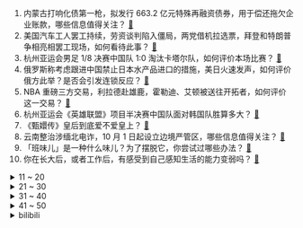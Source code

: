 1. 内蒙古打响化债第一枪，拟发行 663.2 亿元特殊再融资债券，用于偿还拖欠企业账款，哪些信息值得关注？ [:link:](https://www.zhihu.com/question/624007903)
2. 美国汽车工人罢工持续，劳资谈判陷入僵局，两党借机拉选票，拜登和特朗普争相亮相罢工现场，如何看待此事？ [:link:](https://www.zhihu.com/question/624072927)
3. 杭州亚运会男足 1/8 决赛中国队 1:0 淘汰卡塔尔队，如何评价本场比赛？ [:link:](https://www.zhihu.com/question/624061597)
4. 俄罗斯称考虑跟进中国禁止日本水产品进口的措施，美日火速发声，如何评价俄方此举？是否会引发连锁反应？ [:link:](https://www.zhihu.com/question/624033423)
5. NBA 重磅三方交易，利拉德赴雄鹿，霍勒迪、艾顿被送往开拓者，如何评价这一交易？ [:link:](https://www.zhihu.com/question/624114504)
6. 杭州亚运会《英雄联盟》项目半决赛中国队面对韩国队胜算多大？ [:link:](https://www.zhihu.com/question/623837585)
7. 《甄嬛传》皇后到底爱不爱皇上？ [:link:](https://www.zhihu.com/question/454261581)
8. 云南整治涉缅北电诈，10 月 1 日起设立边境严管区，哪些信息值得关注？ [:link:](https://www.zhihu.com/question/623992925)
9. 「班味儿」是一种什么味儿？为了摆脱它，你尝试过哪些办法？ [:link:](https://www.zhihu.com/question/624051851)
10. 你在长大后，或者工作后，有感受到自己感知生活的能力变弱吗？ [:link:](https://www.zhihu.com/question/623695537)
<details>
<summary>11 ~ 20</summary>

11. 国家统计局发布「8 月份规模以上工业企业利润实现由降转增，同比增长 17.2%」，这一数据说明了什么？ [:link:](https://www.zhihu.com/question/623981177)
12. 子女痛苦不堪，父母乐此不疲！「连坐式孝顺」背后到底藏着这一代父母怎样的心理？ [:link:](https://www.zhihu.com/question/623836607)
13. 十一黄金周，感觉身边的人节日消费热情持续高涨，大家国庆都选择如何度过？ [:link:](https://www.zhihu.com/question/623980740)
14. 如何看待大鲨鱼奥尼尔国内直播首秀？ [:link:](https://www.zhihu.com/question/623987724)
15. 接到大公司的 offer ，工资也可观，但是自己上家公司是小企业，担心自己胜任不了，犹豫是否要接受？ [:link:](https://www.zhihu.com/question/622267236)
16. 女生出门化妆包里会带哪些东西？ [:link:](https://www.zhihu.com/question/622787532)
17. 出行的化妆包里应该带什么最精简、实用？ [:link:](https://www.zhihu.com/question/346940751)
18. 做过的最离奇的梦是什么？ [:link:](https://www.zhihu.com/question/622334469)
19. 老天师为什么要赶走张灵玉？ [:link:](https://www.zhihu.com/question/318628585)
20. 有没有那么一刻，你觉得你离诺贝尔奖很近？ [:link:](https://www.zhihu.com/question/622723273)
</details>
<details>
<summary>21 ~ 30</summary>

21. 中端手机有必要卷IP68防水吗？ [:link:](https://www.zhihu.com/question/622828243)
22. 乘客登机后「消失」，致成都飞广州飞机上的所有乘客下机进行清仓检查， 该事件你怎么看？ [:link:](https://www.zhihu.com/question/623834483)
23. 现在的你和五年前的你，有什么区别？ [:link:](https://www.zhihu.com/question/622866381)
24. 如何看待ai绘画，绘画的作品真的是比手工画的还好吗？ [:link:](https://www.zhihu.com/question/617474959)
25. 有明确的目标，会让我们更快乐还是不快乐？ [:link:](https://www.zhihu.com/question/623695590)
26. 什么是人生最顶级享受? [:link:](https://www.zhihu.com/question/594557820)
27. 我拒绝请假开车送亲戚去体检，反抗「连坐式孝顺」，但又怕父母难做，如何平衡拒绝后的愧疚心理呢？ [:link:](https://www.zhihu.com/question/623836599)
28. 应届生目前只收到一个 offer ，待遇不好要不要先上岸？ [:link:](https://www.zhihu.com/question/622558896)
29. 如何评价尼康新发布的镜头「Plena」圆神？ [:link:](https://www.zhihu.com/question/623723196)
30. 在同一个赛道上竞争、追求「上岸」，是年轻人焦虑的来源吗？ [:link:](https://www.zhihu.com/question/623695522)
</details>
<details>
<summary>31 ~ 40</summary>

31. 杭州亚运会滑板女子街式比赛，中国代表团本届亚运会年龄最小的 13 岁选手崔宸曦夺冠，如何评价她的表现？ [:link:](https://www.zhihu.com/question/623988394)
32. 为什么中国到现在也没有第二本《龙族》？ [:link:](https://www.zhihu.com/question/601875749)
33. 提了离职，领导开始招人，今天又劝我留下来，留下来会不会被穿小鞋啊? [:link:](https://www.zhihu.com/question/619502637)
34. 为何现在越来越多年轻人即便工作再忙都宁可自己忙活操办婚宴，也不愿父母包办安排，父母安排不是更省事吗？ [:link:](https://www.zhihu.com/question/623857057)
35. 特斯拉已采用一体化压铸技术，开发一款新车最短仅 18 个月，成本狂降 40%，哪些信息值得关注？ [:link:](https://www.zhihu.com/question/623975742)
36. 30岁以下的年轻人为啥更青睐于戴智能电子手表，而不爱戴机械手表了？ [:link:](https://www.zhihu.com/question/587939523)
37. 能不能从成都挖一条直通长江的运河？ [:link:](https://www.zhihu.com/question/592104324)
38. 裸辞三个月还没找到合适的工作，是降低对薪资的要求，还是坚持自己的标准接着找? [:link:](https://www.zhihu.com/question/622549901)
39. 港股恒大系尾盘跳水，中国恒大跌超 16%，恒大汽车跌超 24%，哪些信息值得关注？ [:link:](https://www.zhihu.com/question/624008112)
40. 性教育专家谈大同校园性欺凌事件，「性强暴」「性欺凌」对孩子影响深远和恶劣，如何看待此类校园霸凌？ [:link:](https://www.zhihu.com/question/623836462)
</details>
<details>
<summary>41 ~ 50</summary>

41. 作为一个 2024 届的应届毕业生，求职前该做些什么准备，以确保能找到合适的工作？ [:link:](https://www.zhihu.com/question/622549934)
42. 真正懂车的人，20万价位的SUV应该会怎么选？ [:link:](https://www.zhihu.com/question/551923646)
43. 历史街区如何在保留原特色的基础上焕发新活力？ [:link:](https://www.zhihu.com/question/623850838)
44. 马龙表示这应该是他最后一次亚运会了，如何评价马龙目前在中国队中的作用？他可能在什么时间退役？ [:link:](https://www.zhihu.com/question/623969125)
45. 国庆想要自驾出行，有哪些线路可以推荐一下？ [:link:](https://www.zhihu.com/question/620622200)
46. 能分享一下你假期去过哪些「人从众」的热门景点或城市吗？ [:link:](https://www.zhihu.com/question/621725181)
47. 遭遇面试官打压和负面评价，如何做到调整心态，做到不卑不亢？ [:link:](https://www.zhihu.com/question/622555706)
48. 读了书也不能通过学历炫耀获得优越感，那么读书有什么意义？ [:link:](https://www.zhihu.com/question/617521033)
49. 亲戚一直来我家占便宜怎么办？ [:link:](https://www.zhihu.com/question/622579956)
50. 面试时 HR 看了你的简历说，你的学历要不到这么高的工资，这时你该如何回答？ [:link:](https://www.zhihu.com/question/622558990)
</details><details>
<summary>bilibili</summary>

</details>
